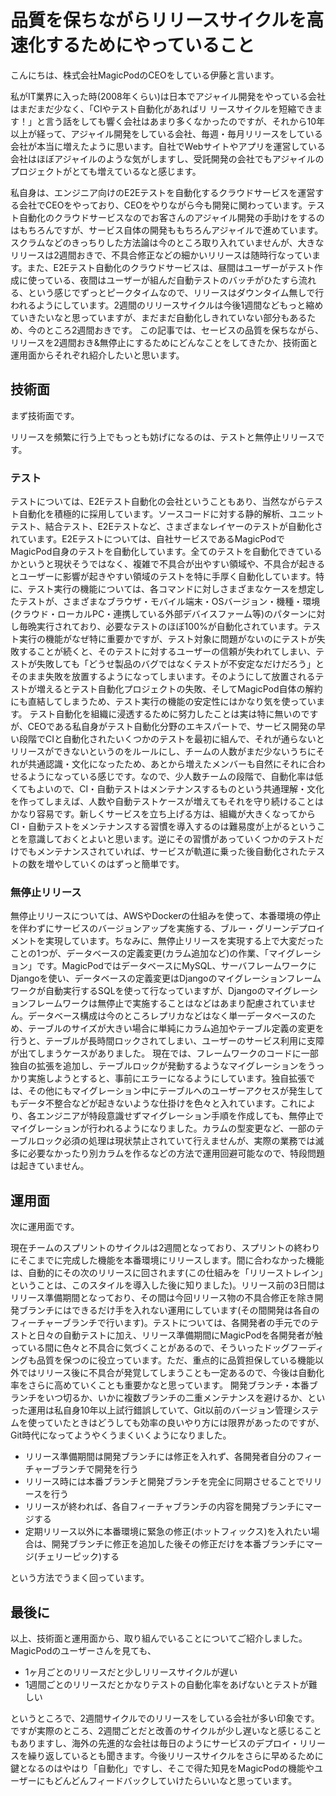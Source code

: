 # 品質を保ちながらリリースサイクルを高速化するためにやっていること

こんにちは、株式会社MagicPodのCEOをしている伊藤と言います。

私がIT業界に入った時(2008年くらい)は日本でアジャイル開発をやっている会社はまだまだ少なく、「CIやテスト自動化があればリ
リースサイクルを短縮できます！」と言う話をしても響く会社はあまり多くなかったのですが、それから10年以上が経って、アジャイル開発をしている会社、毎週・毎月リリースをしている会社が本当に増えたように思います。自社でWebサイトやアプリを運営している会社はほぼアジャイルのような気がしますし、受託開発の会社でもアジャイルのプロジェクトがとても増えているなと感じます。

私自身は、エンジニア向けのE2Eテストを自動化するクラウドサービスを運営する会社でCEOをやっており、CEOをやりながら今も開発に関わっています。テスト自動化のクラウドサービスなのでお客さんのアジャイル開発の手助けをするのはもちろんですが、サービス自体の開発ももちろんアジャイルで進めています。スクラムなどのきっちりした方法論は今のところ取り入れていませんが、大きなリリースは2週間おきで、不具合修正などの細かいリリースは随時行なっています。また、E2Eテスト自動化のクラウドサービスは、昼間はユーザーがテスト作成に使っている、夜間はユーザーが組んだ自動テストのバッチがひたすら流れる、という感じでずっとピークタイムなので、リリースはダウンタイム無しで行われるようにしています。2週間のリリースサイクルは今後1週間などもっと縮めていきたいなと思っていますが、まだまだ自動化しきれていない部分もあるため、今のところ2週間おきです。
この記事では、セービスの品質を保ちながら、リリースを2週間おき&無停止にするためにどんなことをしてきたか、技術面と運用面からそれぞれ紹介したいと思います。

## 技術面

まず技術面です。

リリースを頻繁に行う上でもっとも妨げになるのは、テストと無停止リリースです。

### テスト

テストについては、E2Eテスト自動化の会社ということもあり、当然ながらテスト自動化を積極的に採用しています。ソースコードに対する静的解析、ユニットテスト、結合テスト、E2Eテストなど、さまざまなレイヤーのテストが自動化されています。E2Eテストについては、自社サービスであるMagicPodでMagicPod自身のテストを自動化しています。全てのテストを自動化できているかというと現状そうではなく、複雑で不具合が出やすい領域や、不具合が起きるとユーザーに影響が起きやすい領域のテストを特に手厚く自動化しています。特に、テスト実行の機能については、各コマンドに対しさまざまなケースを想定したテストが、さまざまなブラウザ・モバイル端末・OSバージョン・機種・環境(クラウド・ローカルPC・連携している外部デバイスファーム等)のパターンに対し毎晩実行されており、必要なテストのほぼ100%が自動化されています。テスト実行の機能がなぜ特に重要かですが、テスト対象に問題がないのにテストが失敗することが続くと、そのテストに対するユーザーの信頼が失われてしまい、テストが失敗しても「どうせ製品のバグではなくテストが不安定なだけだろう」とそのまま失敗を放置するようになってしまいます。そのようにして放置されるテストが増えるとテスト自動化プロジェクトの失敗、そしてMagicPod自体の解約にも直結してしまうため、テスト実行の機能の安定性にはかなり気を使っています。
テスト自動化を組織に浸透するために努力したことは実は特に無いのですが、CEOである私自身がテスト自動化分野のエキスパートで、サービス開発の早い段階でCIと自動化されたいくつかのテストを最初に組んで、それが通らないとリリースができないというのをルールにし、チームの人数がまだ少ないうちにそれが共通認識・文化になったため、あとから増えたメンバーも自然にそれに合わせるようになっている感じです。なので、少人数チームの段階で、自動化率は低くてもよいので、CI・自動テストはメンテナンスするものという共通理解・文化を作ってしまえば、人数や自動テストケースが増えてもそれを守り続けることはかなり容易です。新しくサービスを立ち上げる方は、組織が大きくなってからCI・自動テストをメンテナンスする習慣を導入するのは難易度が上がるということを意識しておくとよいと思います。逆にその習慣があっていくつかのテストだけでもメンテナンスされていれば、サービスが軌道に乗った後自動化されたテストの数を増やしていくのはずっと簡単です。

### 無停止リリース

無停止リリースについては、AWSやDockerの仕組みを使って、本番環境の停止を伴わずにサービスのバージョンアップを実施する、ブルー・グリーンデプロイメントを実現しています。ちなみに、無停止リリースを実現する上で大変だったことの1つが、データベースの定義変更(カラム追加など)の作業、「マイグレーション」です。MagicPodではデータベースにMySQL、サーバフレームワークにDjangoを使い、データベースの定義変更はDjangoのマイグレーションフレームワークが自動実行するSQLを使って行なっていますが、Djangoのマイグレーションフレームワークは無停止で実施することはなどはあまり配慮されていません。データベース構成は今のところレプリカなどはなく単一データベースのため、テーブルのサイズが大きい場合に単純にカラム追加やテーブル定義の変更を行うと、テーブルが長時間ロックされてしまい、ユーザーのサービス利用に支障が出てしまうケースがありました。
現在では、フレームワークのコードに一部独自の拡張を追加し、テーブルロックが発動するようなマイグレーションをうっかり実施しようとすると、事前にエラーになるようにしています。独自拡張では、その他にもマイグレーション中にテーブルへのユーザーアクセスが発生してもデータ不整合などが起きないような仕掛けを色々と入れています。これにより、各エンジニアが特段意識せずマイグレーション手順を作成しても、無停止でマイグレーションが行われるようになりました。カラムの型変更など、一部のテーブルロック必須の処理は現状禁止されていて行えませんが、実際の業務では滅多に必要なかったり別カラムを作るなどの方法で運用回避可能なので、特段問題は起きていません。

## 運用面

次に運用面です。

現在チームのスプリントのサイクルは2週間となっており、スプリントの終わりにそこまでに完成した機能を本番環境にリリースします。間に合わなかった機能は、自動的にその次のリリースに回されます(この仕組みを「リリーストレイン」ということは、このスタイルを導入した後に知りました)。リリース前の3日間はリリース準備期間となっており、その間は今回リリース物の不具合修正を除き開発ブランチにはできるだけ手を入れない運用にしています(その間開発は各自のフィーチャーブランチで行います)。テストについては、各開発者の手元でのテストと日々の自動テストに加え、リリース準備期間にMagicPodを各開発者が触っている間に色々と不具合に気づくことがあるので、そういったドッグフーディングも品質を保つのに役立っています。ただ、重点的に品質担保している機能以外ではリリース後に不具合が発覚してしまうことも一定あるので、今後は自動化率をさらに高めていくことも重要かなと思っています。
開発ブランチ・本番ブランチをいつ切るか、いかに複数ブランチの二重メンテナンスを避けるか、といった運用は私自身10年以上試行錯誤していて、Git以前のバージョン管理システムを使っていたときはどうしても効率の良いやり方には限界があったのですが、Git時代になってようやくうまくいくようになりました。

- リリース準備期間は開発ブランチには修正を入れず、各開発者自分のフィーチャーブランチで開発を行う
- リリース時には本番ブランチと開発ブランチを完全に同期させることでリリースを行う
- リリースが終われば、各自フィーチャブランチの内容を開発ブランチにマージする
- 定期リリース以外に本番環境に緊急の修正(ホットフィックス)を入れたい場合は、開発ブランチに修正を追加した後その修正だけを本番ブランチにマージ(チェリーピック)する

という方法でうまく回っています。

## 最後に

以上、技術面と運用面から、取り組んでいることについてご紹介しました。MagicPodのユーザーさんを見ても、

- 1ヶ月ごとのリリースだと少しリリースサイクルが遅い
- 1週間ごとのリリースだとかなりテストの自動化率をあげないとテストが難しい

というところで、2週間サイクルでのリリースをしている会社が多い印象です。ですが実際のところ、2週間ごとだと改善のサイクルが少し遅いなと感じることもありますし、海外の先進的な会社は毎日のようにサービスのデプロイ・リリースを繰り返しているとも聞きます。今後リリースサイクルをさらに早めるために鍵となるのはやはり「自動化」ですし、そこで得た知見をMagicPodの機能やユーザーにもどんどんフィードバックしていけたらいいなと思っています。
